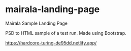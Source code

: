 # mairala-landing-page
Mairala Sample Landing Page

PSD to HTML sample of a test run. Made using Bootstrap.

https://hardcore-turing-de95dd.netlify.app/
